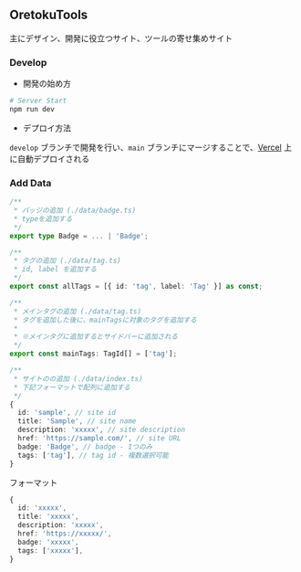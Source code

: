 ## OretokuTools

主にデザイン、開発に役立つサイト、ツールの寄せ集めサイト

### Develop

- 開発の始め方

```bash
# Server Start
npm run dev
```

- デプロイ方法

`develop` ブランチで開発を行い、`main` ブランチにマージすることで、[Vercel](https://vercel.com/) 上に自動デプロイされる

### Add Data

```ts
/**
 * バッジの追加 (./data/badge.ts)
 * typeを追加する
 */
export type Badge = ... | 'Badge';

/**
 * タグの追加 (./data/tag.ts)
 * id, label を追加する
 */
export const allTags = [{ id: 'tag', label: 'Tag' }] as const;

/**
 * メインタグの追加 (./data/tag.ts)
 * タグを追加した後に、mainTagsに対象のタグを追加する
 *
 * ※メインタグに追加するとサイドバーに追加される
 */
export const mainTags: TagId[] = ['tag'];

/**
 * サイトのの追加 (./data/index.ts)
 * 下記フォーマットで配列に追加する
 */
{
  id: 'sample', // site id
  title: 'Sample', // site name
  description: 'xxxxx', // site description
  href: 'https://sample.com/', // site URL
  badge: 'Badge', // badge - 1つのみ
  tags: ['tag'], // tag id - 複数選択可能
}
```

フォーマット

```ts
{
  id: 'xxxxx',
  title: 'xxxxx',
  description: 'xxxxx',
  href: 'https://xxxxx/',
  badge: 'xxxxx',
  tags: ['xxxxx'],
}
```
